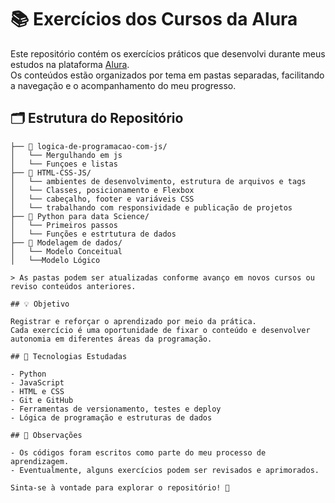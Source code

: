 # 📚 Exercícios dos Cursos da Alura

Este repositório contém os exercícios práticos que desenvolvi durante meus estudos na plataforma [Alura](https://www.alura.com.br).  
Os conteúdos estão organizados por tema em pastas separadas, facilitando a navegação e o acompanhamento do meu progresso.

## 🗂 Estrutura do Repositório

```📁 Estudos-Alura/
├── 📁 logica-de-programacao-com-js/
│   └── Mergulhando em js
│   └── Funçoes e listas
├── 📁 HTML-CSS-JS/
│   └── ambientes de desenvolvimento, estrutura de arquivos e tags
│   └── Classes, posicionamento e Flexbox
│   └── cabeçalho, footer e variáveis CSS
│   └── trabalhando com responsividade e publicação de projetos
├── 📁 Python para data Science/
│   └── Primeiros passos
│   └── Funções e estrtutura de dados
├── 📁 Modelagem de dados/
│   └── Modelo Conceitual
│   └──Modelo Lógico

> As pastas podem ser atualizadas conforme avanço em novos cursos ou reviso conteúdos anteriores.

## 💡 Objetivo

Registrar e reforçar o aprendizado por meio da prática.  
Cada exercício é uma oportunidade de fixar o conteúdo e desenvolver autonomia em diferentes áreas da programação.

## 🚀 Tecnologias Estudadas

- Python
- JavaScript
- HTML e CSS
- Git e GitHub
- Ferramentas de versionamento, testes e deploy
- Lógica de programação e estruturas de dados

## 📝 Observações

- Os códigos foram escritos como parte do meu processo de aprendizagem.  
- Eventualmente, alguns exercícios podem ser revisados e aprimorados.

Sinta-se à vontade para explorar o repositório! 🚀
